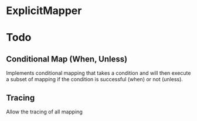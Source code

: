 # ExplicitMapper

# Todo
## Conditional Map (When, Unless)
Implements conditional mapping that takes a condition and will then execute a subset of mapping if the condition is successful (when) or not (unless).

## Tracing
Allow the tracing of all mapping 
